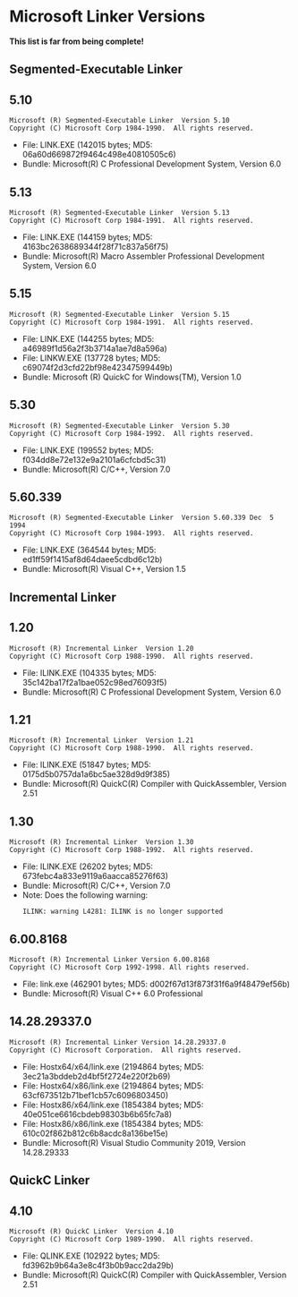 Microsoft Linker Versions
=========================

**This list is far from being complete!**


Segmented-Executable Linker
---------------------------

## 5.10
```
Microsoft (R) Segmented-Executable Linker  Version 5.10
Copyright (C) Microsoft Corp 1984-1990.  All rights reserved.
```
* File: LINK.EXE (142015 bytes; MD5: 06a60d669872f9464c498e40810505c6)
* Bundle: Microsoft(R) C Professional Development System, Version 6.0


## 5.13
```
Microsoft (R) Segmented-Executable Linker  Version 5.13
Copyright (C) Microsoft Corp 1984-1991.  All rights reserved.
```
* File: LINK.EXE (144159 bytes; MD5: 4163bc2638689344f28f71c837a56f75)
* Bundle: Microsoft(R) Macro Assembler Professional Development System, Version 6.0


## 5.15
```
Microsoft (R) Segmented-Executable Linker  Version 5.15
Copyright (C) Microsoft Corp 1984-1991.  All rights reserved.
```
* File: LINK.EXE (144255 bytes; MD5: a46989f1d56a2f3b3714a1ae7d8a596a)
* File: LINKW.EXE (137728 bytes; MD5: c69074f2d3cfd22bf98e42347599449b)
* Bundle: Microsoft (R) QuickC for Windows(TM), Version 1.0


## 5.30
```
Microsoft (R) Segmented-Executable Linker  Version 5.30
Copyright (C) Microsoft Corp 1984-1992.  All rights reserved.
```
* File: LINK.EXE (199552 bytes; MD5: f034dd8e72e132e9a2101a6cfcbd5c31)
* Bundle: Microsoft(R) C/C++, Version 7.0


## 5.60.339
```
Microsoft (R) Segmented-Executable Linker  Version 5.60.339 Dec  5 1994
Copyright (C) Microsoft Corp 1984-1993.  All rights reserved.
```
* File: LINK.EXE (364544 bytes; MD5: ed1ff59f1415af8d64daee5cdbd6c12b)
* Bundle: Microsoft(R) Visual C++, Version 1.5



Incremental Linker
------------------

## 1.20
```
Microsoft (R) Incremental Linker  Version 1.20
Copyright (C) Microsoft Corp 1988-1990.  All rights reserved.
```
* File: ILINK.EXE (104335 bytes; MD5: 35c142ba17f2a1bae052c98ed76093f5)
* Bundle: Microsoft(R) C Professional Development System, Version 6.0


## 1.21
```
Microsoft (R) Incremental Linker  Version 1.21
Copyright (C) Microsoft Corp 1988-1990.  All rights reserved.
```
* File: ILINK.EXE (51847 bytes; MD5: 0175d5b0757da1a6bc5ae328d9d9f385)
* Bundle: Microsoft(R) QuickC(R) Compiler with QuickAssembler, Version 2.51


## 1.30
```
Microsoft (R) Incremental Linker  Version 1.30
Copyright (C) Microsoft Corp 1988-1992.  All rights reserved.
```
* File: ILINK.EXE (26202 bytes; MD5: 673febc4a833e9119a6aacca85276f63)
* Bundle: Microsoft(R) C/C++, Version 7.0
* Note: Does the following warning:
  ```
  ILINK: warning L4281: ILINK is no longer supported
  ```


## 6.00.8168
```
Microsoft (R) Incremental Linker Version 6.00.8168
Copyright (C) Microsoft Corp 1992-1998. All rights reserved.
```
* File: link.exe (462901 bytes; MD5: d002f67d13f873f31f6a9f48479ef56b)
* Bundle: Microsoft(R) Visual C++ 6.0 Professional


## 14.28.29337.0
```
Microsoft (R) Incremental Linker Version 14.28.29337.0
Copyright (C) Microsoft Corporation.  All rights reserved.
```
* File: Hostx64/x64/link.exe (2194864 bytes; MD5: 3ec21a3bddeb2d4bf5f2724e220f2b69)
* File: Hostx64/x86/link.exe (2194864 bytes; MD5: 63cf673512b71bef1cb57c6096803450)
* File: Hostx86/x64/link.exe (1854384 bytes; MD5: 40e051ce6616cbdeb98303b6b65fc7a8)
* File: Hostx86/x86/link.exe (1854384 bytes; MD5: 610c02f862b812c6b8acdc8a136be15e)
* Bundle: Microsoft(R) Visual Studio Community 2019, Version 14.28.29333



QuickC Linker
-------------

## 4.10
```
Microsoft (R) QuickC Linker  Version 4.10
Copyright (C) Microsoft Corp 1989-1990.  All rights reserved.
```
* File: QLINK.EXE (102922 bytes; MD5: fd3962b9b64a3e8c4f3b0b9acc2da29b)
* Bundle: Microsoft(R) QuickC(R) Compiler with QuickAssembler, Version 2.51
